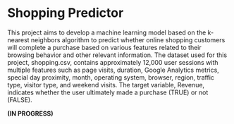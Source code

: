 # Shopping Predictor

This project aims to develop a machine learning model based on the k-nearest neighbors algorithm to predict whether online shopping customers will complete a purchase based on various features related to their browsing behavior and other relevant information. The dataset used for this project, shopping.csv, contains approximately 12,000 user sessions with multiple features such as page visits, duration, Google Analytics metrics, special day proximity, month, operating system, browser, region, traffic type, visitor type, and weekend visits. The target variable, Revenue, indicates whether the user ultimately made a purchase (TRUE) or not (FALSE).

**(IN PROGRESS)**
